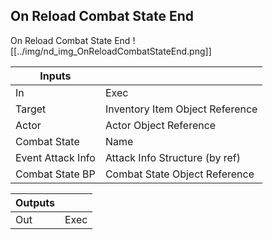 ## On Reload Combat State End
On Reload Combat State End
![[../img/nd_img_OnReloadCombatStateEnd.png]]

|Inputs||
|--|--|
| In | Exec |
| Target | Inventory Item Object Reference |
| Actor | Actor Object Reference |
| Combat State | Name |
| Event Attack Info | Attack Info Structure (by ref) |
| Combat State BP | Combat State Object Reference |

|Outputs||
|--|--|
| Out | Exec |
